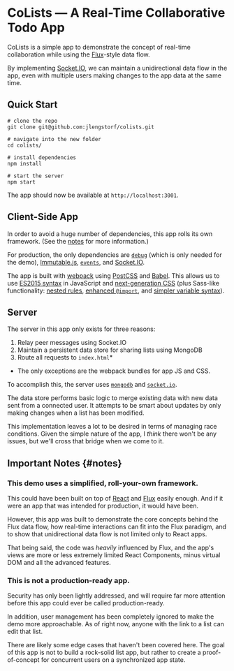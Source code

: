 # CoLists — A Real-Time Collaborative Todo App

CoLists is a simple app to demonstrate the concept of real-time collaboration while using the [Flux](https://facebook.github.io/flux/)-style data flow.

By implementing [Socket.IO](https://socket.io), we can maintain a unidirectional data flow in the app, even with multiple users making changes to the app data at the same time.

## Quick Start

    # clone the repo
    git clone git@github.com:jlengstorf/colists.git

    # navigate into the new folder
    cd colists/

    # install dependencies
    npm install

    # start the server
    npm start

The app should now be available at `http://localhost:3001`.

## Client-Side App

In order to avoid a huge number of dependencies, this app rolls its own framework. (See the [notes](#notes) for more information.)

For production, the only dependencies are [`debug`](https://www.npmjs.com/package/debug) (which is only needed for the demo), [Immutable.js](http://facebook.github.io/immutable-js/), [`events`](https://www.npmjs.com/package/events), and [Socket.IO](http://socket.io/).

The app is built with [webpack](https://webpack.github.io) using [PostCSS](https://github.com/postcss/postcss) and [Babel](https://babeljs.io/). This allows us to use [ES2015 syntax](https://babeljs.io/docs/learn-es2015/) in JavaScript and [next-generation CSS](http://cssnext.io/) (plus Sass-like functionality: [nested rules](https://github.com/postcss/postcss-nested), [enhanced `@import`](https://github.com/postcss/postcss-import), and [simpler variable syntax](https://github.com/postcss/postcss-simple-vars)).

## Server

The server in this app only exists for three reasons:

1. Relay peer messages using Socket.IO
2. Maintain a persistent data store for sharing lists using MongoDB
3. Route all requests to `index.html`*

* The only exceptions are the webpack bundles for app JS and CSS.

To accomplish this, the server uses [`mongodb`](https://www.mongodb.org/) and [`socket.io`](https://socket.io).

The data store performs basic logic to merge existing data with new data sent from a connected user. It attempts to be smart about updates by only making changes when a list has been modified.

This implementation leaves a lot to be desired in terms of managing race conditions. Given the simple nature of the app, I _think_ there won't be any issues, but we'll cross that bridge when we come to it.


## Important Notes {#notes}

### This demo uses a simplified, roll-your-own framework.

This could have been built on top of [React](https://facebook.github.io/react/) and [Flux](https://facebook.github.io/flux/) easily enough. And if it were an app that was intended for production, it would have been.

However, this app was built to demonstrate the core concepts behind the Flux data flow, how real-time interactions can fit into the Flux paradigm, and to show that unidirectional data flow is not limited only to React apps.

That being said, the code was _heavily_ influenced by Flux, and the app's views are more or less extremely limited React Components, minus virtual DOM and all the advanced features.

### This is not a production-ready app.

Security has only been lightly addressed, and will require far more attention before this app could ever be called production-ready.

In addition, user management has been completely ignored to make the demo more approachable. As of right now, anyone with the link to a list can edit that list.

There are likely some edge cases that haven't been covered here. The goal of this app is not to build a rock-solid list app, but rather to create a proof-of-concept for concurrent users on a synchronized app state.
